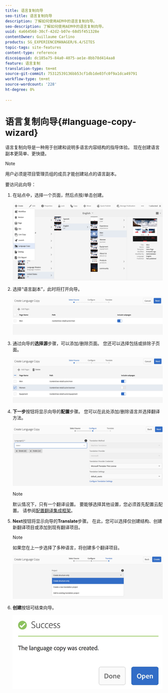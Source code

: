 ```yaml
---
title: 语言复制向导
seo-title: 语言复制向导
description: 了解如何使用AEM中的语言复制向导。
seo-description: 了解如何使用AEM中的语言复制向导。
uuid: 4a664568-30cf-42d2-b07e-68d5f451328e
contentOwner: Guillaume Carlino
products: SG_EXPERIENCEMANAGER/6.4/SITES
topic-tags: site-features
content-type: reference
discoiquuid: dc185a75-84a0-4075-ae1e-8bb78d414aa8
feature: 语言复制
translation-type: tm+mt
source-git-commit: 75312539136bb53cf1db1de03fc0f9a1dca49791
workflow-type: tm+mt
source-wordcount: '228'
ht-degree: 0%

---
```



# 语言复制向导{#language-copy-wizard}

语言复制向导是一种用于创建和说明多语言内容结构的指导体验。 现在创建语言副本更简单、更快捷。

>[!NOTE]
>
>用户必须是项目管理员组的成员才能创建站点的语言副本。

要访问此向导：

1. 在站点中，选择一个页面，然后点按/单击创建。

   ![chlimage_1-48](assets/chlimage_1-48.jpeg)

1. 选择“语言副本”，此时将打开向导。

   ![chlimage_1-49](assets/chlimage_1-49.jpeg)

1. 通过向导的&#x200B;**选择源**&#x200B;步骤，可以添加/删除页面。 您还可以选择包括或排除子页面。

   ![chlimage_1-50](assets/chlimage_1-50.jpeg)

1. **下一步**&#x200B;按钮将显示向导的&#x200B;**配置**&#x200B;步骤。 您可以在此处添加/删除语言并选择翻译方法。

   ![chlimage_1-51](assets/chlimage_1-51.jpeg)

   >[!NOTE]
   >
   >默认情况下，只有一个翻译设置。 要能够选择其他设置，您必须首先配置云配置。 请参阅[配置翻译集成框架](/help/sites-administering/tc-tic.md)。

1. **Next**&#x200B;按钮将显示向导的&#x200B;**Translate**&#x200B;步骤。 在此，您可以选择仅创建结构、创建新翻译项目或添加到现有翻译项目。

   >[!NOTE]
   >
   >如果您在上一步选择了多种语言，将创建多个翻译项目。

   ![chlimage_1-52](assets/chlimage_1-52.jpeg)

1. **创建**&#x200B;按钮可结束向导。

   ![chlimage_1-53](assets/chlimage_1-53.jpeg)

